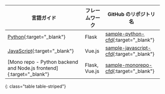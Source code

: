 | 言語ガイド                                                               | フレームワーク       | GitHub のリポジトリ名                              |
| ------------------------------------------------------------------- | ------------- | ------------------------------------------- |
| [Python][]{:target="_blank"}                                        | Flask         | [sample-python-cfd][]{:target="_blank"}     |
| [JavaScript][]{:target="_blank"}                                    | Vue.js        | [sample-javascript-cfd][]{:target="_blank"} |
| [Mono repo - Python backend and Node.js frontend]{:target="_blank"} | Flask, Vue.js | [sample-monorepo-cfd][]{:target="_blank"}   |
{: class="table table-striped"}

[JavaScript]: https://github.com/CircleCI-Public/sample-javascript-cfd/blob/master/README.md
[Python]: https://github.com/CircleCI-Public/sample-python-cfd/blob/main/README.md


[sample-python-cfd]: https://github.com/CircleCI-Public/sample-python-cfd
[sample-javascript-cfd]: https://github.com/CircleCI-Public/sample-javascript-cfd
[sample-monorepo-cfd]: https://github.com/CircleCI-Public/sample-monorepo-cfd
